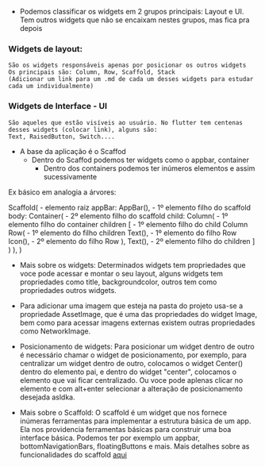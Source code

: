 - Podemos classificar os widgets em 2 grupos principais: Layout e UI. Tem outros widgets que 
não se encaixam nestes grupos, mas fica pra depois

### Widgets de layout: 
    São os widgets responsáveis apenas por posicionar os outros widgets
    Os principais são: Column, Row, Scaffold, Stack 
    (Adicionar um link para um .md de cada um desses widgets para estudar cada um individualmente)

### Widgets de Interface - UI
    São aqueles que estão visíveis ao usuário. No flutter tem centenas desses widgets (colocar link), alguns são:
    Text, RaisedButton, Switch....

- A base da aplicação é o Scaffod
    - Dentro do Scaffod podemos ter widgets como o appbar, container
        - Dentro dos containers podemos ter inúmeros elementos e assim sucessivamente


Ex básico em analogia a árvores:

Scaffold( - elemento raiz
    appBar: AppBar(), - 1º elemento filho do scaffold
    body: Container( - 2º elemento filho do scaffold
        child: Column( - 1º elemento filho do container
            children [ - 1º elemento filho do child Column
                Row( - 1º elemento do filho children
                    Text(), - 1º elemento do filho Row
                    Icon(), - 2º elemento do filho Row
                ),
                Text(), - 2º elemento filho do children
            ]
        )
    ),
)


- Mais sobre os widgets: 
    Determinados widgets tem propriedades que voce pode acessar e montar o seu layout,
    alguns widgets tem propriedades como title, backgroundcolor, outros tem como propriedades outros widgets.

- Para adicionar uma imagem que esteja na pasta do projeto usa-se a propriedade AssetImage, que é uma
    das propriedades do widget Image, bem como para acessar imagens externas existem outras propriedades como NetworkImage.

- Posicionamento de widgets:
    Para posicionar um widget dentro de outro é necessário chamar o widget de posicionamento, por exemplo, para centralizar um widget dentro de outro, colocamos o widget Center() dentro do elemento pai, e dentro do widget "center", colocamos o elemento que vai ficar centralizado. Ou voce pode aplenas clicar no elemento e com alt+enter selecionar a alteração de posicionamento desejada asldka.

- Mais sobre o Scaffold: O scaffold é um widget que nos fornece inúmeras ferramentas para implementar a estrutura básica de um app. Ela nos providencia ferramentas básicas para construir uma boa interface básica. Podemos ter por exemplo um appbar, bottomNavigationBars, floatingButtons e mais. Mais detalhes sobre as funcionalidades do scaffold [aqui](https://medium.com/flutterdevs/know-your-widgets-scaffold-in-flutter-292b8bc1281)